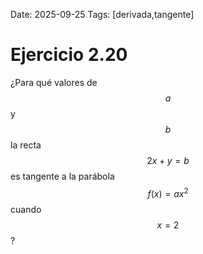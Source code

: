 Date: 2025-09-25
Tags: [derivada,tangente]

# Ejercicio 2.20

 
¿Para qué valores de  $$ a$$   y  $$ b$$   la recta  $$ 2x+y=b$$   es tangente a la parábola  $$ f(x)=ax^2$$   cuando  $$ x=2$$  ?
